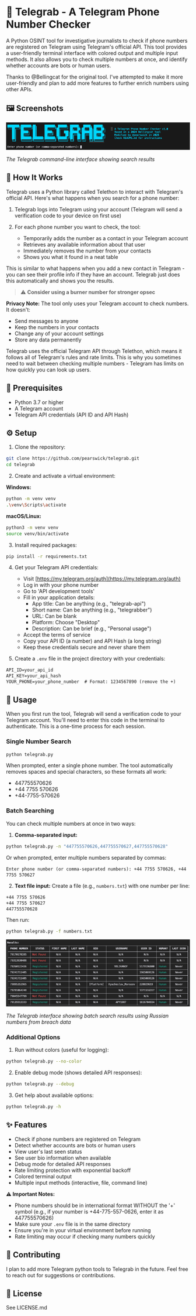 # 📱 Telegrab - A Telegram Phone Number Checker

A Python OSINT tool for investigative journalists to check if phone numbers are registered on Telegram using Telegram's official API. This tool provides a user-friendly terminal interface with colored output and multiple input methods. It also allows you to check multiple numbers at once, and identify whether accounts are bots or human users.

Thanks to @Bellingcat for the original tool. I've attempted to make it more user-friendly and plan to add more features to further enrich numbers using other APIs.

## 🖼️ Screenshots

![Telegrab CLI Interface](screenshots/telegrab_cli.png)

*The Telegrab command-line interface showing search results*

## 📖 How It Works

Telegrab uses a Python library called Telethon to interact with Telegram's official API. Here's what happens when you search for a phone number:

1. Telegrab logs into Telegram using your account (Telegram will send a verification code to your device on first use)

2. For each phone number you want to check, the tool:
   - Temporarily adds the number as a contact in your Telegram account
   - Retrieves any available information about that user
   - Immediately removes the number from your contacts
   - Shows you what it found in a neat table

This is similar to what happens when you add a new contact in Telegram - you can see their profile info if they have an account. Telegrab just does this automatically and shows you the results. 

> ⚠️ **Consider using a burner number for stronger opsec**

**Privacy Note:** The tool only uses your Telegram account to check numbers. It doesn't:
- Send messages to anyone
- Keep the numbers in your contacts
- Change any of your account settings
- Store any data permanently

Telegrab uses the official Telegram API through Telethon, which means it follows all of Telegram's rules and rate limits. This is why you sometimes need to wait between checking multiple numbers - Telegram has limits on how quickly you can look up users.

## 🔧 Prerequisites

- Python 3.7 or higher
- A Telegram account
- Telegram API credentials (API ID and API Hash)

## ⚙️ Setup

1. Clone the repository:
```bash
git clone https://github.com/pearswick/telegrab.git
cd telegrab
```

2. Create and activate a virtual environment:

**Windows:**
```bash
python -m venv venv
.\venv\Scripts\activate
```

**macOS/Linux:**
```bash
python3 -m venv venv
source venv/bin/activate
```

3. Install required packages:
```bash
pip install -r requirements.txt
```

4. Get your Telegram API credentials:
   - Visit [https://my.telegram.org/auth](https://my.telegram.org/auth)
   - Log in with your phone number
   - Go to 'API development tools'
   - Fill in your application details:
     - App title: Can be anything (e.g., "telegrab-api")
     - Short name: Can be anything (e.g., "telegrabber")
     - URL: Can be blank
     - Platform: Choose "Desktop"
     - Description: Can be brief (e.g., "Personal usage")
   - Accept the terms of service
   - Copy your API ID (a number) and API Hash (a long string)
   - Keep these credentials secure and never share them

5. Create a `.env` file in the project directory with your credentials:
```plaintext
API_ID=your_api_id
API_KEY=your_api_hash
YOUR_PHONE=your_phone_number  # Format: 1234567890 (remove the +)
```

## 🚀 Usage

When you first run the tool, Telegrab will send a verification code to your Telegram account. You'll need to enter this code in the terminal to authenticate. This is a one-time process for each session.

### Single Number Search
```bash
python telegrab.py
```
When prompted, enter a single phone number. The tool automatically removes spaces and special characters, so these formats all work:
- 447755570626
- +44 7755 570626
- +44-7755-570626

### Batch Searching

You can check multiple numbers at once in two ways:

1. **Comma-separated input:**
```bash
python telegrab.py -n "447755570626,447755570627,447755570628"
```
Or when prompted, enter multiple numbers separated by commas:
```
Enter phone number (or comma-separated numbers): +44 7755 570626, +44 7755 570627
```

2. **Text file input:**
Create a file (e.g., `numbers.txt`) with one number per line:
```plaintext
+44 7755 570626
+44 7755 570627
447755570628
```
Then run:
```bash
python telegrab.py -f numbers.txt
```

![Telegrab Batch Search](screenshots/telegrab_batch.png)

*The Telegrab interface showing batch search results using Russian numbers from breach data*

### Additional Options

1. Run without colors (useful for logging):
```bash
python telegrab.py --no-color
```

2. Enable debug mode (shows detailed API responses):
```bash
python telegrab.py --debug
```

3. Get help about available options:
```bash
python telegrab.py -h
```

## ✨ Features

- Check if phone numbers are registered on Telegram
- Detect whether accounts are bots or human users
- View user's last seen status
- See user bio information when available
- Debug mode for detailed API responses
- Rate limiting protection with exponential backoff
- Colored terminal output
- Multiple input methods (interactive, file, command line)

**⚠️ Important Notes:**
- Phone numbers should be in international format WITHOUT the '+' symbol (e.g., if your number is +44-775-557-0626, enter it as 447755570626)
- Make sure your `.env` file is in the same directory
- Ensure you're in your virtual environment before running
- Rate limiting may occur if checking many numbers quickly

## 🤝 Contributing

I plan to add more Telegram python tools to Telegrab in the future. Feel free to reach out for suggestions or contributions.

## 📄 License

See LICENSE.md 